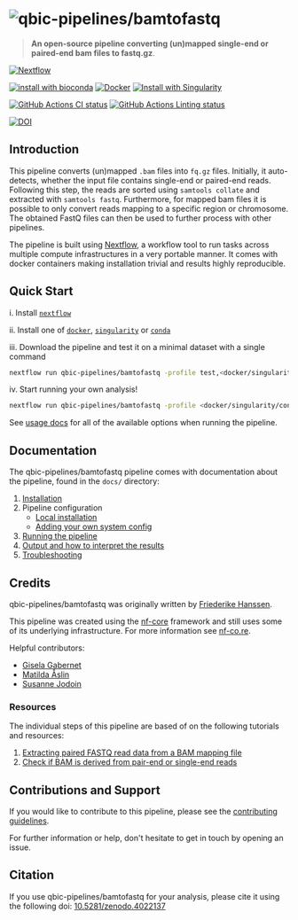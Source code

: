 # ![qbic-pipelines/bamtofastq](docs/images/qbic-pipelines-bamtofastq_logo.png)

> **An open-source pipeline converting (un)mapped single-end or paired-end bam files to fastq.gz**.

[![Nextflow](https://img.shields.io/badge/nextflow-%E2%89%A520.04.1-brightgreen.svg)](https://www.nextflow.io/)

[![install with bioconda](https://img.shields.io/badge/install%20with-bioconda-brightgreen.svg)](http://bioconda.github.io/)
[![Docker](https://img.shields.io/docker/automated/qbicpipelines/bamtofastq.svg)](https://hub.docker.com/r/qbicpipelines/bamtofastq)
[![Install with Singularity](https://img.shields.io/badge/use%20with-singularity-purple.svg)](https://www.sylabs.io/docs/)

[![GitHub Actions CI status](https://github.com/qbic-pipelines/bamtofastq/workflows/qbic-pipelines%20CI/badge.svg)](https://github.com/qbic-pipelines/bamtofastq/actions?query=workflow%3A%22qbic-pipelines+CI%22)
[![GitHub Actions Linting status](https://github.com/qbic-pipelines/bamtofastq/workflows/qbic-pipelines%20linting/badge.svg)](https://github.com/qbic-pipelines/bamtofastq/actions?query=workflow%3A%22qbic-pipelines+linting%22)

[![DOI](https://zenodo.org/badge/DOI/10.5281/zenodo.4022137.svg)](https://doi.org/10.5281/zenodo.4022137)
## Introduction

This pipeline converts (un)mapped `.bam` files into `fq.gz` files.
Initially, it auto-detects, whether the input file contains single-end or paired-end reads. Following this step, the reads are sorted using `samtools collate` and extracted with `samtools fastq`. Furthermore, for mapped bam files it is possible to only convert reads mapping to a specific region or chromosome. The obtained FastQ files can then be used to further process with other pipelines.

The pipeline is built using [Nextflow](https://www.nextflow.io), a workflow tool to run tasks across multiple compute infrastructures in a very portable manner. It comes with docker containers making installation trivial and results highly reproducible.

## Quick Start

i. Install [`nextflow`](https://nf-co.re/usage/installation)

ii. Install one of [`docker`](https://docs.docker.com/engine/installation/), [`singularity`](https://www.sylabs.io/guides/3.0/user-guide/) or [`conda`](https://conda.io/miniconda.html)

iii. Download the pipeline and test it on a minimal dataset with a single command

```bash
nextflow run qbic-pipelines/bamtofastq -profile test,<docker/singularity/conda>
```

iv. Start running your own analysis!

```bash
nextflow run qbic-pipelines/bamtofastq -profile <docker/singularity/conda> --input '*.bam'
```

See [usage docs](docs/usage.md) for all of the available options when running the pipeline.

## Documentation

The qbic-pipelines/bamtofastq pipeline comes with documentation about the pipeline, found in the `docs/` directory:

1. [Installation](https://nf-co.re/usage/installation)
2. Pipeline configuration
    * [Local installation](https://nf-co.re/usage/local_installation)
    * [Adding your own system config](https://nf-co.re/usage/adding_own_config)
3. [Running the pipeline](docs/usage.md)
4. [Output and how to interpret the results](docs/output.md)
5. [Troubleshooting](https://nf-co.re/usage/troubleshooting)

## Credits

qbic-pipelines/bamtofastq was originally written by [Friederike Hanssen](https://github.com/FriederikeHanssen).

This pipeline was created using the [nf-core](https://github.com/nf-core) framework and still uses some of its underlying infrastructure. For more information see [nf-co.re](nf-co.re).

Helpful contributors:

* [Gisela Gabernet](https://github.com/ggabernet)
* [Matilda Åslin](https://github.com/matrulda)
* [Susanne Jodoin](https://github.com/SusiJo)

### Resources

The individual steps of this pipeline are based of on the following tutorials and resources:

 1. [Extracting paired FASTQ read data from a BAM mapping file](http://darencard.net/blog/2017-09-07-extract-fastq-bam/)
 2. [Check if BAM is derived from pair-end or single-end reads](https://www.biostars.org/p/178730/)

## Contributions and Support

If you would like to contribute to this pipeline, please see the [contributing guidelines](.github/CONTRIBUTING.md).

For further information or help, don't hesitate to get in touch by opening an issue.

## Citation

<!-- TODO nf-core: Add citation for pipeline after first release. Uncomment lines below and update Zenodo doi. -->
If you use  qbic-pipelines/bamtofastq for your analysis, please cite it using the following doi: [10.5281/zenodo.4022137](https://doi.org/10.5281/zenodo.4022137)
